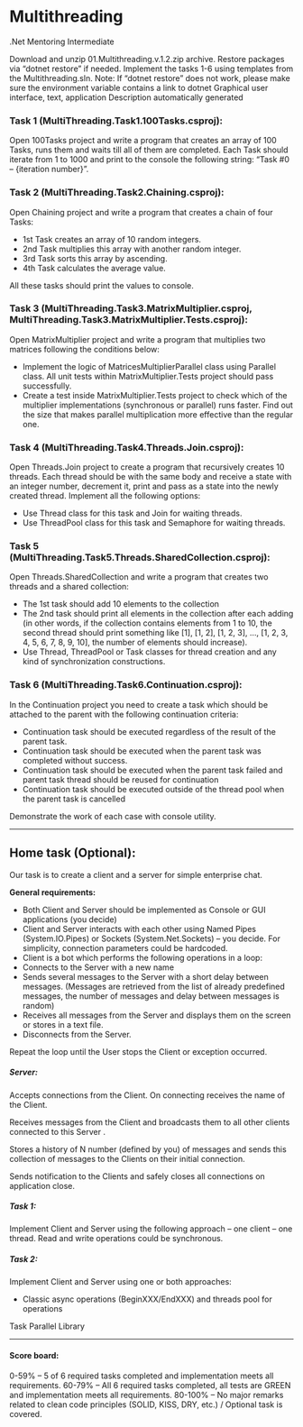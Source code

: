# Multithreading
 .Net Mentoring Intermediate

Download and unzip 01.Multithreading.v.1.2.zip archive. Restore packages via “dotnet restore” if needed. Implement the tasks 1-6 using templates from the Multithreading.sln.
Note: If “dotnet restore” does not work, please make sure the environment variable contains a link to dotnet
Graphical user interface, text, application
Description automatically generated

### Task 1 (MultiThreading.Task1.100Tasks.csproj):
Open 100Tasks project and write a program that creates an array of 100 Tasks, runs them and waits till all of them are completed. Each Task should iterate from 1 to 1000 and print to the console the following string: “Task #0 – {iteration number}”.

### Task 2 (MultiThreading.Task2.Chaining.csproj):
Open Chaining project and write a program that creates a chain of four Tasks:
- 1st Task creates an array of 10 random integers.
- 2nd Task multiplies this array with another random integer.
- 3rd Task sorts this array by ascending.
- 4th Task calculates the average value.

All these tasks should print the values to console.

### Task 3 (MultiThreading.Task3.MatrixMultiplier.csproj, MultiThreading.Task3.MatrixMultiplier.Tests.csproj):
Open MatrixMultiplier project and write a program that multiplies two matrices following the conditions below:
- Implement the logic of MatricesMultiplierParallel class using Parallel class. All unit tests within MatrixMultiplier.Tests project should pass successfully.
- Create a test inside MatrixMultiplier.Tests project to check which of the multiplier implementations (synchronous or parallel) runs faster. Find out the size that makes parallel multiplication more effective than the regular one.

### Task 4 (MultiThreading.Task4.Threads.Join.csproj):
Open Threads.Join project to create a program that recursively creates 10 threads. Each thread should be with the same body and receive a state with an integer number, decrement it, print and pass as a state into the newly created thread. Implement all the following options:
- Use Thread class for this task and Join for waiting threads.
- Use ThreadPool class for this task and Semaphore for waiting threads.

### Task 5 (MultiThreading.Task5.Threads.SharedCollection.csproj):
Open Threads.SharedCollection and write a program that creates two threads and a shared collection:
- The 1st task should add 10 elements to the collection
- The 2nd task should print all elements in the collection after each adding (in other words, if the collection contains elements from 1 to 10, the second thread should print something like [1], [1, 2], [1, 2, 3], …, [1, 2, 3, 4, 5, 6, 7, 8, 9, 10], the number of elements should increase).
- Use Thread, ThreadPool or Task classes for thread creation and any kind of synchronization constructions.

### Task 6 (MultiThreading.Task6.Continuation.csproj):
In the Continuation project you need to create a task which should be attached to the parent with the following continuation criteria:
- Continuation task should be executed regardless of the result of the parent task.
- Continuation task should be executed when the parent task was completed without success.
- Continuation task should be executed when the parent task failed and parent task thread should be reused for continuation
- Continuation task should be executed outside of the thread pool when the parent task is cancelled

Demonstrate the work of each case with console utility.

<hr/>

## Home task (Optional):
Our task is to create a client and a server for simple enterprise chat.

<b>General requirements:</b>
- Both Client and Server should be implemented as Console or GUI applications (you decide)
- Client and Server interacts with each other using Named Pipes (System.IO.Pipes) or Sockets (System.Net.Sockets) – you decide. For simplicity, connection parameters could be hardcoded.
- Client is a bot which performs the following operations in a loop:
- Connects to the Server with a new name
- Sends several messages to the Server with a short delay between messages. (Messages are retrieved from the list of already predefined messages, the number of messages and delay between messages is random)
- Receives all messages from the Server and displays them on the screen or stores in a text file.
- Disconnects from the Server.

Repeat the loop until the User stops the Client or exception occurred.

##### Server:

Accepts connections from the Client. On connecting receives the name of the Client.

Receives messages from the Client and broadcasts them to all other clients connected to this Server .

Stores a history of N number (defined by you) of messages and sends this collection of messages to the Clients on their initial connection.

Sends notification to the Clients and safely closes all connections on application close.

##### Task 1:
Implement Client and Server using the following approach – one client – one thread. Read and write operations could be synchronous.

##### Task 2:
Implement Client and Server using one or both approaches:
- Classic async operations (BeginXXX/EndXXX) and threads pool for operations

Task Parallel Library

<hr/>

#### Score board:
0-59% – 5 of 6 required tasks completed and implementation meets all requirements.
60-79% – All 6 required tasks completed, all tests are GREEN and implementation meets all requirements.
80-100% – No major remarks related to clean code principles (SOLID, KISS, DRY, etc.) / Optional task is covered.